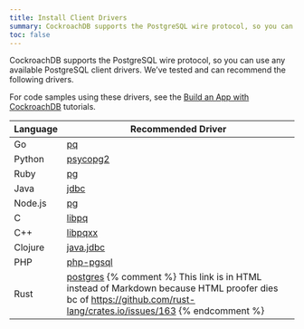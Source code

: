 ```yaml
---
title: Install Client Drivers
summary: CockroachDB supports the PostgreSQL wire protocol, so you can use any available PostgreSQL client drivers.
toc: false
---
```


CockroachDB supports the PostgreSQL wire protocol, so you can use any available PostgreSQL client drivers. We’ve tested and can recommend the following drivers.

For code samples using these drivers, see the [Build an App with CockroachDB](build-an-app-with-cockroachdb.html) tutorials.

Language | Recommended Driver
---------|--------
Go | [pq](https://godoc.org/github.com/lib/pq)
Python | [psycopg2](http://initd.org/psycopg/)
Ruby | [pg](https://rubygems.org/gems/pg)
Java | [jdbc](https://jdbc.postgresql.org)
Node.js | [pg](https://www.npmjs.com/package/pg)
C | [libpq](http://www.postgresql.org/docs/9.5/static/libpq.html)
C++ | [libpqxx](https://github.com/jtv/libpqxx)
Clojure | [java.jdbc](http://clojure-doc.org/articles/ecosystem/java_jdbc/home.html)
PHP | [php-pgsql](https://www.php.net/manual/en/book.pgsql.php)
Rust | <a href="https://crates.io/crates/postgres/" data-proofer-ignore>postgres</a> {%  comment %} This link is in HTML instead of Markdown because HTML proofer dies bc of https://github.com/rust-lang/crates.io/issues/163 {%  endcomment %}
